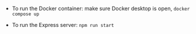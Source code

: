 

* To run the Docker container: make sure Docker desktop is open, `docker compose up`

* To run the Express server: `npm run start`

<!-- * To run the frontend: `npm run dev` -->

